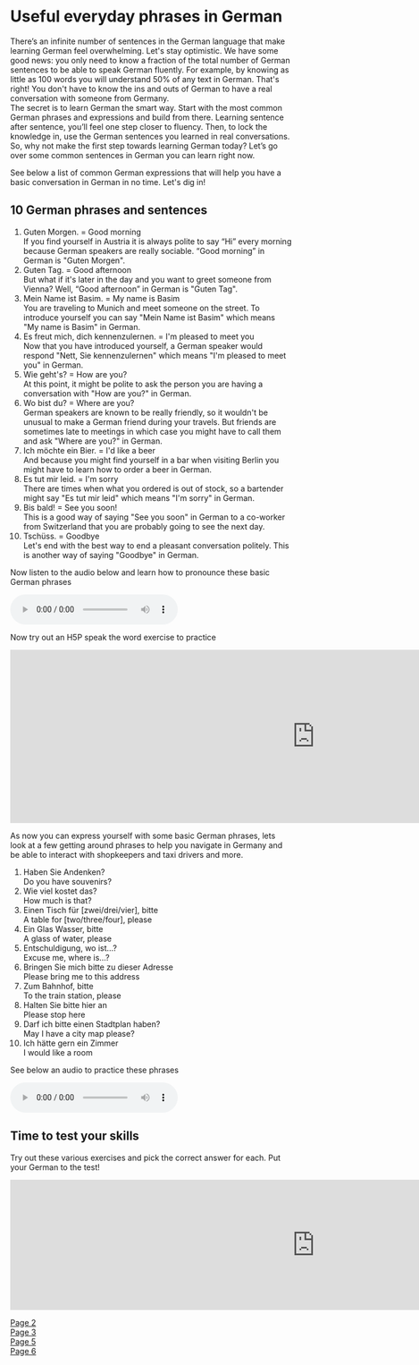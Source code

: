 <h1>Useful everyday phrases in German</h1>

<p>There’s an infinite number of sentences in the German language that make learning German feel overwhelming. Let's stay optimistic. We have some good news: you only need to know a fraction of the total number of German sentences to be able to speak German fluently. For example, by knowing as little as 100 words you will understand 50% of any text in German. That's right! You don't have to know the ins and outs of German to have a real conversation with someone from Germany. <br>
The secret is to learn German the smart way. Start with the most common German phrases and expressions and build from there. Learning sentence after sentence, you’ll feel one step closer to fluency. Then, to lock the knowledge in, use the German sentences you learned in real conversations. So, why not make the first step towards learning German today? Let’s go over some common sentences in German you can learn right now.</p>

<p>See below a list of common German expressions that will help you have a basic conversation in German in no time. Let's dig in!</p>

<h2>10 German phrases and sentences </h2>
<ol>
  <li>Guten Morgen. = Good morning<br>
If you find yourself in Austria it is always polite to say “Hi” every morning because German speakers are really sociable. “Good morning” in German is "Guten Morgen".
</li>
  <li>Guten Tag. = Good afternoon<br>
But what if it's later in the day and you want to greet someone from Vienna? Well, “Good afternoon” in German is "Guten Tag".
</li>
  <li>Mein Name ist Basim. = My name is Basim<br>
You are traveling to Munich and meet someone on the street. To introduce yourself you can say "Mein Name ist Basim" which means "My name is Basim" in German.
</li>
<li>Es freut mich, dich kennenzulernen. = I'm pleased to meet you<br>
Now that you have introduced yourself, a German speaker would respond "Nett, Sie kennenzulernen" which means "I'm pleased to meet you" in German.
</li>
<li>Wie geht's? = How are you?<br>
At this point, it might be polite to ask the person you are having a conversation with "How are you?" in German.
</li>
<li>Wo bist du? = Where are you?<br>
German speakers are known to be really friendly, so it wouldn't be unusual to make a German friend during your travels. But friends are sometimes late to meetings in which case you might have to call them and ask "Where are you?" in German.
</li>
<li>Ich möchte ein Bier. = I'd like a beer<br>
And because you might find yourself in a bar when visiting Berlin you might have to learn how to order a beer in German.
</li>
<li>Es tut mir leid. = I'm sorry<br>
There are times when what you ordered is out of stock, so a bartender might say "Es tut mir leid" which means "I'm sorry" in German.
</li>
<li>Bis bald! = See you soon!<br>
This is a good way of saying "See you soon" in German to a co-worker from Switzerland that you are probably going to see the next day.
</li>
<li>Tschüss. = Goodbye<br>
Let's end with the best way to end a pleasant conversation politely. This is another way of saying "Goodbye" in German.
</li>
</ol>

<p> Now listen to the audio below and learn how to pronounce these basic German phrases</p>
<audio controls>
  <source src="https://basimrana.github.io/sml5202-final-rana/dataset/germanphrases.mp3" type="audio/mpeg">
  </audio>
<p>Now try out an H5P speak the word exercise to practice</p>
<iframe src="https://h5p.org/h5p/embed/686254" width="1090" height="310" frameborder="0" allowfullscreen="allowfullscreen"></iframe><script src="https://h5p.org/sites/all/modules/h5p/library/js/h5p-resizer.js" charset="UTF-8"></script> 

<p>As now you can express yourself with some basic German phrases, lets look at a few getting around phrases to help you navigate in Germany and be able to interact with shopkeepers and taxi drivers and more.</p>

<ol>
  <li>Haben Sie Andenken?<br>
Do you have souvenirs? 
</li>
  <li>Wie viel kostet das? <br>
How much is that? 
</li>
  <li>Einen Tisch für [zwei/drei/vier], bitte <br>
A table for [two/three/four], please
</li>
<li>Ein Glas Wasser, bitte <br>
A glass of water, please
</li>
<li>Entschuldigung, wo ist…?<br>
Excuse me, where is…?
</li>
<li>Bringen Sie mich bitte zu dieser Adresse<br>
Please bring me to this address
 </li>
<li>Zum Bahnhof, bitte<br>
To the train station, please
</li>
<li>Halten Sie bitte hier an<br>
Please stop here
</li>
<li>Darf ich bitte einen Stadtplan haben?<br>
May I have a city map please? 
</li>
<li>Ich hätte gern ein Zimmer<br>
I would like a room
</li>
</ol>
<p>See below an audio to practice these phrases</p>
<audio controls>
  <source src="https://basimrana.github.io/sml5202-final-rana/dataset/gettingaround.mp3" type="audio/mpeg">
  </audio>

<h2>Time to test your skills</h2>
<p>Try out these various exercises and pick the correct answer for each. Put your German to the test!</p>

<iframe src="https://h5p.org/h5p/embed/686264" width="1090" height="233" frameborder="0" allowfullscreen="allowfullscreen"></iframe><script src="https://h5p.org/sites/all/modules/h5p/library/js/h5p-resizer.js" charset="UTF-8"></script>

<p>
  <a href="aboutgermany.html">Page 2</a> <br>
  <a href="germanvocabularly.html">Page 3</a> <br>
  <a href="famouspeople.html">Page 5</a> <br>
  <a href="furtherstudy.html">Page 6</a>
</p>
